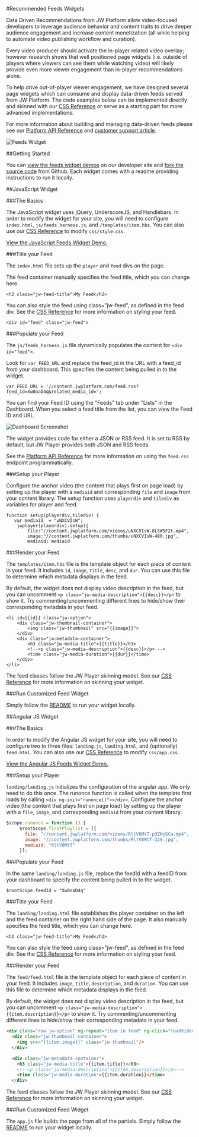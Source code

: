 #Recommended Feeds Widgets

Data Driven Recommendations from JW Platform allow video-focused developers to leverage audience behavior and content traits to drive deeper audience engagement and increase content monetization (all while helping to automate video publishing workflow and curation). 

Every video producer should activate the in-player related video overlay; however research shows that well positioned page widgets (i.e. outside of players where viewers can see them while watching video) will likely provide even more viewer engagement than in-player recommendations alone. 

To help drive out-of-player viewer engagement, we have designed several page widgets which can consume and display data-driven feeds served from JW Platform. The code examples below can be implemented directly and skinned with our [CSS Reference](/feeds_widget_css_reference.md) or serve as a starting part for more advanced implementations. 

For more information about building and managing data-driven feeds please see our [Platform API Reference](/../../../reference/v1/urls/feed.html) and [customer support article](https://support.jwplayer.com/customer/en/portal/articles/2383600-building-managing-data-driven-feeds).

![Feeds Widget](/images/feeds-widget.png)

##Getting Started

You can [view the feeds widget demos](https://developer.jwplayer.com/jw-player/demos/customization/) on our developer site and [fork the source code](https://github.com/jwplayer/jwdeveloper-demos/tree/master/demos/customization/) from Github. Each widget comes with a readme providing instructions to run it locally.

##JavaScript Widget

###The Basics

The JavaScript widget uses jQuery, UnderscoreJS, and Handlebars. In order to modify the widget for your site, you will need to configure `index.html`, `js/feeds_harness.js`, and `/templates/item.hbs`. You can also use our [CSS Reference](/feeds_widget_css_reference.md) to modify `css/style.css`.

[View the JavaScript Feeds Widget Demo.](https://developer.jwplayer.com/jw-player/demos/customization/feeds-js/)

###Title your Feed

The `index.html` file sets up the `player` and `feed` divs on the page. 

The feed container manually specifies the feed title, which you can change here.

    <h2 class="jw-feed-title">My Feed</h2>

You can also style the feed using class="jw-feed", as defined in the feed div. See the [CSS Reference](/feeds_widget_css_reference.md) for more information on styling your feed.

    <div id="feed" class="jw-feed">

###Populate your Feed

The `js/feeds_harness.js` file dynamically populates the content for `<div id="feed">`.

Look for `var FEED_URL` and replace the feed_id in the URL with a feed_id from your dashboard. This specifies the content being pulled in to the widget.

    var FEED_URL = '//content.jwplatform.com/feed.rss?feed_id=Xw0oaD4q&related_media_id=';

You can find your Feed ID using the "Feeds" tab under "Lists" in the Dashboard. When you select a feed title from the list, you can view the Feed ID and URL.

![Dashboard Screenshot](/images/feeds-dashboard.png)

The widget provides code for either a JSON or RSS feed. It is set to RSS by default, but JW Player provides both JSON and RSS feeds.

See the [Platform API Reference](/../../../reference/v1/urls/feed.html) for more information on using the `feed.rss` endpoint programmatically.

###Setup your Player

Configure the anchor video (the content that plays first on page load) by setting up the player with a `mediaid` and corresponding `file` and `image` from your content library. The setup function uses `playerdiv` and `tilediv` as variables for player and feed.

    function setup(playerdiv,tilediv) {
       var mediaid  = "uNXCVIsW";
        jwplayer(playerdiv).setup({
            file:"//content.jwplatform.com/videos/uNXCVIsW-8LSW5F2t.mp4",
            image:"//content.jwplatform.com/thumbs/uNXCVIsW-480.jpg",
            mediaid: mediaid

###Render your Feed

The `templates/item.hbs` file is the template object for each piece of content in your feed. It includes `id`, `image`, `title`, `desc`, and `dur`. You can use this file to determine which metadata displays in the feed.

By default, the widget does not display video description in the feed, but you can uncomment `<p class="jw-media-description">{{desc}}</p>` to show it. Try commenting/uncommenting different lines to hide/show their corresponding metadata in your feed.

	<li id={{id}} class="jw-option">
		<div class="jw-thumbnail-container">
			<img class="jw-thumbnail" src="{{image}}">
		</div>
		<div class="jw-metadata-container">
			<h3 class="jw-media-title">{{title}}</h3>
			<!--<p class="jw-media-description">{{desc}}</p> -->
			<time class="jw-media-duration">{{dur}}</time>
		</div>
	</li>

The feed classes follow the JW Player skinning model. See our [CSS Reference](/feeds_widget_css_reference.md) for more information on skinning your widget. 

###Run Customized Feed Widget

Simply follow the [README](https://github.com/jwplayer/jwdeveloper-demos/tree/master/demos/customization/feeds-js/README.md) to run your widget locally.

##Angular JS Widget

###The Basics

In order to modify the Angular JS widget for your site, you will need to configure two to three files: `landing.js`, `landing.html`, and (optionally) `feed.html`. You can also use our [CSS Reference](/feeds_widget_css_reference.md) to modify `css/app.css`.

[View the Angular JS Feeds Widget Demo.](https://developer.jwplayer.com/jw-player/demos/customization/feeds-angular-js/#/feedExample)

###Setup your Player

`landing/landing.js` initializes the configuration of the angular app. We only need to do this once. The runonce function is called when the template first loads by calling `<div ng-init="runonce()"></div>`. Configure the anchor video (the content that plays first on page load) by setting up the player with a `file`, `image`, and corresponding `mediaid` from your content library.

```javascript
$scope.runonce = function () {
     $rootScope.firstPlaylist = [{
       file: "//content.jwplatform.com/videos/RltV8MtT-p3ZNjGCa.mp4",
       image: "//content.jwplatform.com/thumbs/RltV8MtT-320.jpg",
       mediaid: "RltV8MtT"
     }];
```

###Populate your Feed

In the same `landing/landing.js` file, replace the feedId with a feedID from your dashboard to specify the content being pulled in to the widget.

	$rootScope.feedId = "Xw0oaD4q"

###Title your Feed

The `landing/landing.html` file establishes the player container on the left and the feed container on the right hand side of the page. It also manually specifies the feed title, which you can change here.

	<h2 class="jw-feed-title">My Feed</h2>

You can also style the feed using class="jw-feed", as defined in the feed div. See the [CSS Reference](/feeds_widget_css_reference.md) for more information on styling your feed.

###Render your Feed

The `feed/feed.html` file is the template object for each piece of content in your feed. It includes `image`, `title`, `description`, and `duration`. You can use this file to determine which metadata displays in the feed.

By default, the widget does not display video description in the feed, but you can uncomment `<p class="jw-media-description">{{item.description}}</p>` to show it. Try commenting/uncommenting different lines to hide/show their corresponding metadata in your feed.

```HTML
<div class="row jw-option" ng-repeat="item in feed" ng-click="loadVideo(item)">
  <div class="jw-thumbnail-container">
    <img src="{{item.image}}" class="jw-thumbnail"/>
  </div>

  <div class="jw-metadata-container">
    <h3 class="jw-media-title">{{item.title}}</h3>
    <!--<p class="jw-media-description">{{item.description}}</p>-->
    <time class="jw-media-duration">{{item.duration}}</time>
  </div>
```

The feed classes follow the JW Player skinning model. See our [CSS Reference](/feeds_widget_css_reference.md) for more information on skinning your widget. 

###Run Customized Feed Widget

The `app.js` file builds the page from all of the partials. Simply follow the [README](https://github.com/jwplayer/jwdeveloper-demos/tree/master/demos/customization/feeds-angular-js/README.md) to run your widget locally.